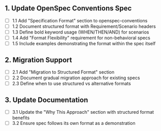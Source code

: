 ## 1. Update OpenSpec Conventions Spec

- [ ] 1.1 Add "Specification Format" section to openspec-conventions
- [ ] 1.2 Document structured format with Requirement/Scenario headers
- [ ] 1.3 Define bold keyword usage (WHEN/THEN/AND) for scenarios
- [ ] 1.4 Add "Format Flexibility" requirement for non-behavioral specs
- [ ] 1.5 Include examples demonstrating the format within the spec itself

## 2. Migration Support

- [ ] 2.1 Add "Migration to Structured Format" section
- [ ] 2.2 Document gradual migration approach for existing specs
- [ ] 2.3 Define when to use structured vs alternative formats

## 3. Update Documentation

- [ ] 3.1 Update the "Why This Approach" section with structured format benefits
- [ ] 3.2 Ensure spec follows its own format as a demonstration